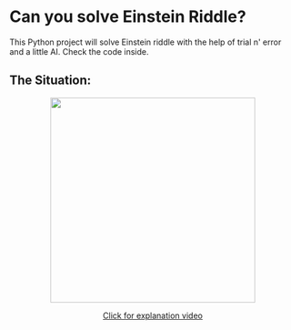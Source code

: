 # Can you solve Einstein Riddle?
This Python project will solve Einstein riddle with the help of trial n' error and a little AI. Check the code inside.

## The Situation:
<center><a href="https://www.youtube.com/watch?v=1rDVz_Fb6HQ">
<img src="https://i.imgur.com/zEZTUJk.gif" height="360"><p><center>Click for explanation video</center></p>
</a></center>
